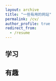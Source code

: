 ```yaml
---
layout: archive
title: "一些有用的网站"
permalink: /cv/
author_profile: true
redirect_from:
  - /resume
---
```

## 学习



## 有趣
